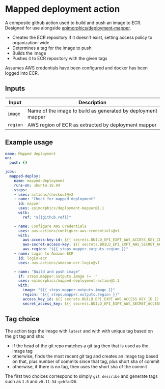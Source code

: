 # Mapped deployment action

A composite github action used to build and push an image to ECR.
Designed for use alongside [epimorphics/deployment-mapper](https://github.com/epimorphics/deployment-mapper).

   * Creates the ECR repository if it doesn't exist, setting access policy to organization-wide
   * Determines a tag for the image to push
   * Builds the image
   * Pushes it to ECR repository with the given tags

Assumes AWS credentials have been configured and docker has been logged into ECR.

## Inputs

| Input | Description |
|---|---|
| `image` | Name of the image to build as generated by deployment mapper |
| `region` | AWS region of ECR as extracted by deployment mapper |

## Example usage

```yaml
name: Mapped deployment
on:
  push: {}

jobs:
  mapped-deploy:
    name: mapped-deployment
    runs-on: ubuntu-18.04
    steps:
    - uses: actions/checkout@v2
    - name: "Check for mapped deployment"
      id: mapper
      uses: epimorphics/deployment-mapper@1.1
      with:
        ref: "${{github.ref}}"

    - name: Configure AWS Credentials
      uses: aws-actions/configure-aws-credentials@v1
      with:
        aws-access-key-id: ${{ secrets.BUILD_EPI_EXPT_AWS_ACCESS_KEY_ID }}
        aws-secret-access-key: ${{ secrets.BUILD_EPI_EXPT_AWS_SECRET_ACCESS_KEY }}
        aws-region: "${{ steps.mapper.outputs.region }}"
    - name: Login to Amazon ECR
      id: login-ecr
      uses: aws-actions/amazon-ecr-login@v1

    - name: "Build and push image"
      if: steps.mapper.outputs.image != ''
      uses: epimorphics/mapped-deployment-action@1.1
      with:
        image: "${{ steps.mapper.outputs.image }}"
        region: "${{ steps.mapper.outputs.region }}"
        access_key_id: ${{ secrets.BUILD_EPI_EXPT_AWS_ACCESS_KEY_ID }}
        secret_access_key: ${{ secrets.BUILD_EPI_EXPT_AWS_SECRET_ACCESS_KEY }}
```

## Tag choice

The action tags the image with `latest` and with with unique tag based on the git tag and sha:

   * if the head of the git repo matches a git tag then that is used as the image tag
   * otherwise, finds the most recent git tag and creates an image tag based on that, plus number of commits since that tag, plus short sha of commit
   * otherwise, if there is no tag, then uses the short sha of the commit

The first two choices correspond to simply `git describe` and generate tags such as `1.0` and `v0.11-34-gebfad28`.
